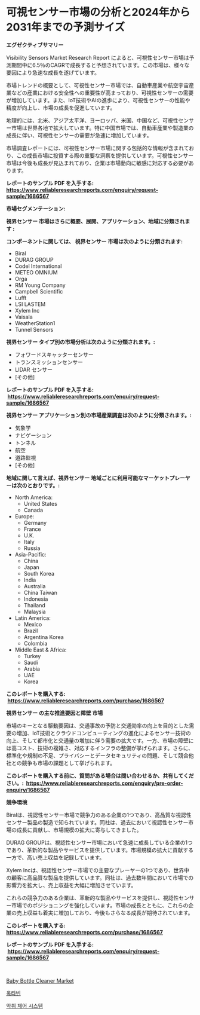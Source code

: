 <p><h1>可視センサー市場の分析と2024年から2031年までの予測サイズ</h1></p><p><strong>エグゼクティブサマリー</strong></p>
<p><p>Visibility Sensors Market Research Report によると、可視性センサー市場は予測期間中に6.5％のCAGRで成長すると予想されています。この市場は、様々な要因により急速な成長を遂げています。</p><p>市場トレンドの概要として、可視性センサー市場では、自動車産業や航空宇宙産業などの産業における安全性への重要性が高まっており、可視性センサーの需要が増加しています。また、IoT技術やAIの進歩により、可視性センサーの性能や精度が向上し、市場の成長を促進しています。</p><p>地理的には、北米、アジア太平洋、ヨーロッパ、米国、中国など、可視性センサー市場は世界各地で拡大しています。特に中国市場では、自動車産業や製造業の成長に伴い、可視性センサーの需要が急速に増加しています。</p><p>市場調査レポートには、可視性センサー市場に関する包括的な情報が含まれており、この成長市場に投資する際の重要な洞察を提供しています。可視性センサー市場は今後も成長が見込まれており、企業は市場動向に敏感に対応する必要があります。</p></p>
<p><strong>レポートのサンプル PDF を入手する: <a href="https://www.reliableresearchreports.com/enquiry/request-sample/1686567">https://www.reliableresearchreports.com/enquiry/request-sample/1686567</a></strong></p>
<p><strong>市場セグメンテーション:</strong></p>
<p><strong> 視界センサー 市場はさらに概要、展開、アプリケーション、地域に分類されます :</strong></p>
<p><strong>コンポーネントに関しては、 視界センサー 市場は次のように分類されます: &nbsp;</strong></p>
<p><ul><li>Biral</li><li>DURAG GROUP</li><li>Codel International</li><li>METEO OMNIUM</li><li>Orga</li><li>RM Young Company</li><li>Campbell Scientific</li><li>Lufft</li><li>LSI LASTEM</li><li>Xylem Inc</li><li>Vaisala</li><li>WeatherStation1</li><li>Tunnel Sensors</li></ul></p>
<p><strong> 視界センサー タイプ別の市場分析は次のように分類されます。:</strong></p>
<p><ul><li>フォワードスキャッターセンサー</li><li>トランスミッションセンサー</li><li>LIDAR センサー</li><li>[その他]</li></ul></p>
<p><strong>レポートのサンプル PDF を入手する: &nbsp;<a href="https://www.reliableresearchreports.com/enquiry/request-sample/1686567">https://www.reliableresearchreports.com/enquiry/request-sample/1686567</a></strong></p>
<p><strong> 視界センサー アプリケーション別の市場産業調査は次のように分類されます。:</strong></p>
<p><ul><li>気象学</li><li>ナビゲーション</li><li>トンネル</li><li>航空</li><li>道路監視</li><li>[その他]</li></ul></p>
<p><strong>地域に関して言えば、視界センサー 地域ごとに利用可能なマーケットプレーヤーは次のとおりです。:</strong></p>
<p><ul>
    <li>
        North America:
        <ul>
            <li>United States</li>
            <li>Canada</li>
        </ul>
    </li>
    <li>
        Europe:
        <ul>
            <li>Germany</li>
            <li>France</li>
            <li>U.K.</li>
            <li>Italy</li>
            <li>Russia</li>
        </ul>
    </li>
    <li>
        Asia-Pacific:
        <ul>
            <li>China</li>
            <li>Japan</li>
            <li>South Korea</li>
            <li>India</li>
            <li>Australia</li>
            <li>China Taiwan</li>
            <li>Indonesia</li>
            <li>Thailand</li>
            <li>Malaysia</li>
        </ul>
    </li>
    <li>
        Latin America:
        <ul>
            <li>Mexico</li>
            <li>Brazil</li>
            <li>Argentina Korea</li>
            <li>Colombia</li>
        </ul>
    </li>
    <li>
        Middle East & Africa:
        <ul>
            <li>Turkey</li>
            <li>Saudi</li>
            <li>Arabia</li>
            <li>UAE</li>
            <li>Korea</li>
        </ul>
    </li>
    </ul></p>
<p><strong>このレポートを購入する: &nbsp;<a href="https://www.reliableresearchreports.com/purchase/1686567">https://www.reliableresearchreports.com/purchase/1686567</a></strong></p>
<p><strong>視界センサー の主な推進要因と障壁 市場</strong></p>
<p><p>市場のキーとなる駆動要因は、交通事故の予防と交通効率の向上を目的とした需要の増加、IoT技術とクラウドコンピューティングの進化によるセンサー技術の向上、そして都市化と交通量の増加に伴う需要の拡大です。一方、市場の障壁には高コスト、技術の複雑さ、対応するインフラの整備が挙げられます。さらに、標準化や規制の不足、プライバシーとデータセキュリティの問題、そして競合他社との競争も市場の課題として挙げられます。</p></p>
<p><strong>このレポートを購入する前に、質問がある場合は問い合わせるか、共有してください。:&nbsp; <a href="https://www.reliableresearchreports.com/enquiry/pre-order-enquiry/1686567">https://www.reliableresearchreports.com/enquiry/pre-order-enquiry/1686567</a></strong></p>
<p><strong>競争環境</strong></p>
<p><p>Biralは、視認性センサー市場で競争力のある企業の1つであり、高品質な視認性センサー製品の製造で知られています。同社は、過去において視認性センサー市場の成長に貢献し、市場規模の拡大に寄与してきました。</p><p>DURAG GROUPは、視認性センサー市場において急速に成長している企業の1つであり、革新的な製品やサービスを提供しています。市場規模の拡大に貢献する一方で、高い売上収益を記録しています。</p><p>Xylem Incは、視認性センサー市場での主要なプレーヤーの1つであり、世界中の顧客に高品質な製品を提供しています。同社は、過去数年間において市場での影響力を拡大し、売上収益を大幅に増加させています。</p><p>これらの競争力のある企業は、革新的な製品やサービスを提供し、視認性センサー市場でのポジショニングを強化しています。市場の成長とともに、これらの企業の売上収益も着実に増加しており、今後もさらなる成長が期待されています。</p></p>
<p><strong>このレポートを購入する: &nbsp; <a href="https://www.reliableresearchreports.com/purchase/1686567">https://www.reliableresearchreports.com/purchase/1686567</a></strong></p>
<p><strong>レポートのサンプル PDF を入手する: &nbsp;<a href="https://www.reliableresearchreports.com/enquiry/request-sample/1686567">https://www.reliableresearchreports.com/enquiry/request-sample/1686567</a></strong><strong></strong></p>
<p>&nbsp;</p>
<p><p><a href="https://github.com/Sinjinluong3e0awx2m195k76/Market-Research-Report-List-1/blob/main/baby-bottle-cleaner-market.md">Baby Bottle Cleaner Market</a></p><p><a href="https://github.com/vs019sa3m8x/Market-Research-Report-List-1/blob/main/41692676192.md">옥타빈</a></p><p><a href="https://github.com/Madalyell456456/Market-Research-Report-List-1/blob/main/58679626193.md">악취 제어 시스템</a></p></p>